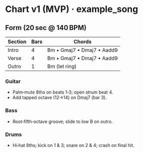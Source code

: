 # Chart v1 (MVP) · **example_song**

## Form (20 sec @ 140 BPM)

| Section | Bars | Chords |
|---------|------|--------|
| Intro   | 4    | Bm • Gmaj7 • Dmaj7 • Aadd9 |
| Verse   | 4    | Bm • Gmaj7 • Dmaj7 • Aadd9 |
| Outro   | 1    | Bm (let ring) |

### Guitar
- Palm‑mute 8ths on beats 1‑3; open strum beat 4.
- Add tapped octave (12→14) on Dmaj7 (bar 3).

### Bass
- Root‑fifth‑octave groove; slide to low B on outro.

### Drums
- Hi‑hat 8ths; kick on 1 & 3; snare on 2 & 4; crash on final hit.
